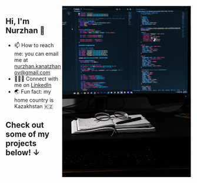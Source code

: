 <img align="right" src="https://github.com/nurzhankanatzhanov/nurzhankanatzhanov/blob/main/kevin-canlas-cFFEeHNZEqw-unsplash.jpg" alt="Background Picture" width=350px height=465px/>

## Hi, I'm Nurzhan 👋

- 📫 How to reach me: you can email me at nurzhan.kanatzhanov@gmail.com
- 👨🏻‍💻 Connect with me on [LinkedIn](https://www.linkedin.com/in/nurzhan-kanatzhanov/)
- 🌏 Fun fact: my home country is Kazakhstan 🇰🇿

## Check out some of my projects below! ↓
